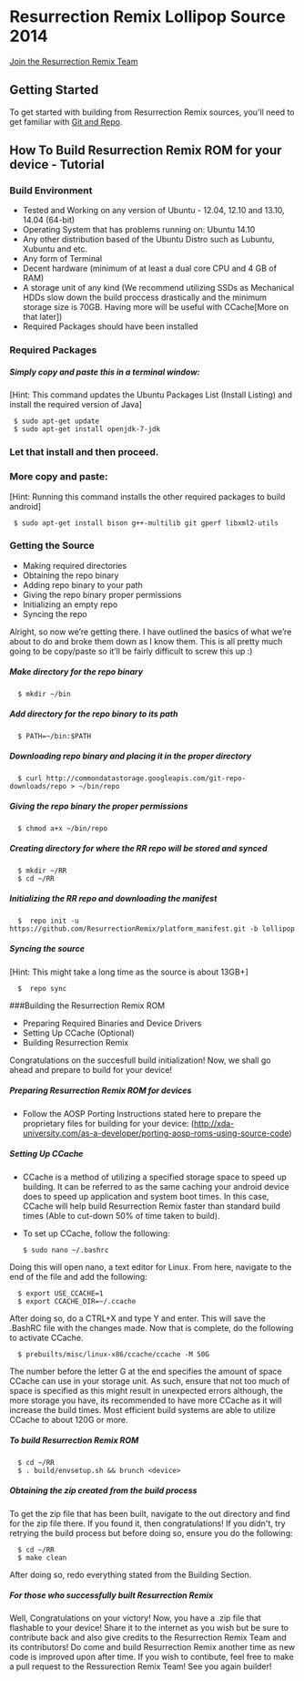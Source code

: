 Resurrection Remix Lollipop Source 2014 
===================


[Join the Resurrection Remix Team](http://www.resurrectionremix.com)

Getting Started
---------------
To get started with building from Resurrection Remix sources, you'll need to get
familiar with [Git and Repo](http://source.android.com/source/version-control.html).

How To Build Resurrection Remix ROM for your device - Tutorial
--------

### Build Environment

- Tested and Working on any version of Ubuntu - 12.04, 12.10 and 13.10, 14.04 (64-bit)
- Operating System that has problems running on: Ubuntu 14.10
- Any other distribution based of the Ubuntu Distro such as Lubuntu, Xubuntu and etc.
- Any form of Terminal
- Decent hardware (minimum of at least a dual core CPU and 4 GB of RAM)
- A storage unit of any kind (We recommend utilizing SSDs as Mechanical HDDs slow down the build proccess drastically and the minimum storage size is 70GB. Having more will be useful with CCache[More on that later])
- Required Packages should have been installed

### Required Packages
##### Simply copy and paste this in a terminal window:
[Hint: This command updates the Ubuntu Packages List (Install Listing) and install the required version of Java]

     $ sudo apt-get update
     $ sudo apt-get install openjdk-7-jdk

### Let that install and then proceed.

### More copy and paste:
[Hint: Running this command installs the other required packages to build android]

     $ sudo apt-get install bison g++-multilib git gperf libxml2-utils

### Getting the Source
- Making required directories
- Obtaining the repo binary
- Adding repo binary to your path
- Giving the repo binary proper permissions
- Initializing an empty repo
- Syncing the repo

Alright, so now we’re getting there. I have outlined the basics of what we’re about to do and broke them down as I know them. This is all pretty much going to be copy/paste so it’ll be fairly difficult to screw this up :)

##### Make directory for the repo binary

      $ mkdir ~/bin

##### Add directory for the repo binary to its path

      $ PATH=~/bin:$PATH

##### Downloading repo binary and placing it in the proper directory

      $ curl http://commondatastorage.googleapis.com/git-repo-downloads/repo > ~/bin/repo

##### Giving the repo binary the proper permissions

      $ chmod a+x ~/bin/repo

##### Creating directory for where the RR repo will be stored and synced

      $ mkdir ~/RR
      $ cd ~/RR

##### Initializing the RR repo and downloading the manifest

      $  repo init -u https://github.com/ResurrectionRemix/platform_manifest.git -b lollipop

##### Syncing the source
[Hint: This might take a long time as the source is about 13GB+]

      $  repo sync

###Building the Resurrection Remix ROM
- Preparing Required Binaries and Device Drivers
- Setting Up CCache (Optional)
- Building Resurrection Remix

Congratulations on the succesfull build initialization! Now, we shall go ahead and prepare to build for your device!

##### Preparing Resurrection Remix ROM for devices
- Follow the AOSP Porting Instructions stated here to prepare the proprietary files for building for your device: (http://xda-university.com/as-a-developer/porting-aosp-roms-using-source-code)

##### Setting Up CCache
- CCache is a method of utilizing a specified storage space to speed up building. It can be referred to as the same caching your android device does to speed up application and system boot times. In this case, CCache will help build Resurrection Remix faster than standard build times (Able to cut-down 50% of time taken to build).
- To set up CCache, follow the following:


      $ sudo nano ~/.bashrc
Doing this will open nano, a text editor for Linux. From here, navigate to the end of the file and add the following:

      $ export USE_CCACHE=1
      $ export CCACHE_DIR=~/.ccache
After doing so, do a CTRL+X and type Y and enter. This will save the .BashRC file with the changes made. Now that is complete, do the following to activate CCache.

      $ prebuilts/misc/linux-x86/ccache/ccache -M 50G
The number before the letter G at the end specifies the amount of space CCache can use in your storage unit. As such, ensure that not too much of space is specified as this might result in unexpected errors although, the more storage you have, its recommended to have more CCache as it will increase the build times. Most efficient build systems are able to utilize CCache to about 120G or more.

##### To build Resurrection Remix ROM

      $ cd ~/RR
      $ . build/envsetup.sh && brunch <device>

##### Obtaining the zip created from the build process
To get the zip file that has been built, navigate to the out directory and find for the zip file there. If you found it, then congratulations! If you didn't, try retrying the build process but before doing so, ensure you do the following:

      $ cd ~/RR
      $ make clean

After doing so, redo everything stated from the Building Section.

##### For those who successfully built Resurrection Remix
Well, Congratulations on your victory! Now, you have a .zip file that flashable to your device! Share it to the internet as you wish but be sure to contribute back and also give credits to the Resurrection Remix Team and its contributors! Do come and build Resurrection Remix another time as new code is improved upon after time. If you wish to contibute, feel free to make a pull request to the Ressurection Remix Team! See you again builder!
